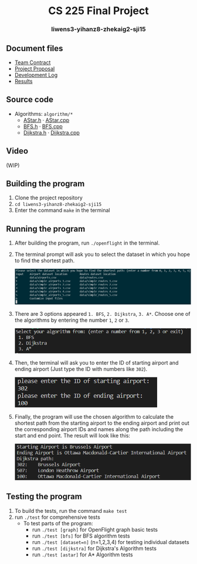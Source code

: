<h1 align="center"> CS 225 Final Project</h1>
<h3 align="center"> liwens3-yihanz8-zhekaig2-sji15 </h3>

## Document files
* [Team Contract](CONTRACT.md)
* [Project Proposal](Project_Proposal.md)
* [Development Log](Development_Log.md)
* [Results](Results.md)

## Source code
* Algorithms: `algorithm/*`
  * [AStar.h](algorithm/AStar.h) · [AStar.cpp](algorithm/AStar.cpp)
  * [BFS.h](algorithm/BFS.h) · [BFS.cpp](algorithm/BFS.cpp)
  * [Dijkstra.h](algorithm/Dijkstra.h) · [Dijkstra.cpp](algorithm/Dijkstra.cpp)

## Video
(WIP)

## Building the program
1. Clone the project repository
2. `cd liwens3-yihanz8-zhekaig2-sji15`
3. Enter the command `make` in the terminal

## Running the program

1. After building the program, run `./openflight` in the terminal.

2. The terminal prompt will ask you to select the dataset in which you hope to find the shortest path.

    ![image](assets/example_choose_dataset.png)

3. There are 3 options appeared `1. BFS`, `2. Dijkstra`, `3. A*`. Choose one of the algorithms by entering the number `1`, `2` or `3`.

    ![Image text](assets/example_choose_algorithm.png)

4. Then, the terminal will ask you to enter the ID of starting airport and ending airport (Just type the ID with numbers like `302`).

    ![Image text](assets/example_set_airport.png)

5. Finally, the program will use the chosen algorithm to calculate the shortest path from the starting airport to the ending airport and print out the corresponding airport IDs and names along the path including the start and end point. The result will look like this:

    ![Image text](assets/example_result.png)

## Testing the program

1. To build the tests, run the command `make test`
2. run `./test` for comprehensive tests
    - To test parts of the program:
      - run `./test [graph]` for OpenFlight graph basic tests
      - run `./test [bfs]` for BFS algorithm tests
      - run `./test [dataset=n]` (n=1,2,3,4) for testing individual datasets
      - run `./test [dijkstra]` for Dijkstra's Algorithm tests
      - run `./test [astar]` for A* Algorithm tests

